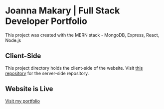 # Joanna Makary | Full Stack Developer Portfolio

This project was created with the MERN stack - MongoDB, Express, React, Node.js

## Client-Side

This project directory holds the client-side of the website. Visit [this repository](https://github.com/JoannaMakary/Joanna-Makary-fs) for the server-side repository.

## Website is Live

[Visit my portfolio](https://joannamakary.com)
